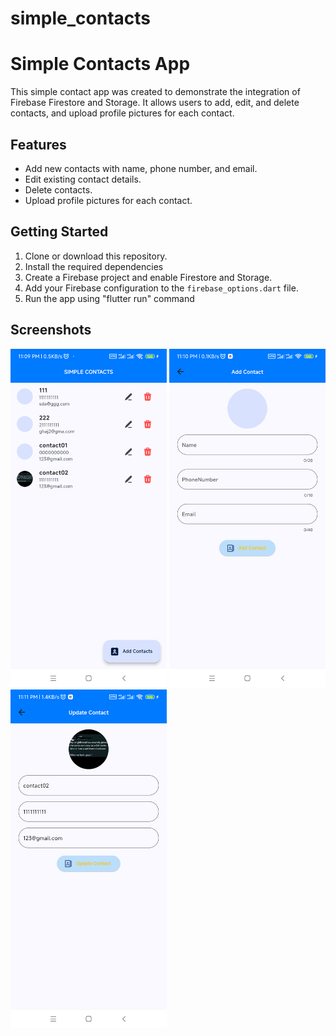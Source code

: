 # simple_contacts
# Simple Contacts App

This simple contact app was created to demonstrate the integration of Firebase Firestore and Storage. It allows users to add, edit, and delete contacts, and upload profile pictures for each contact.

## Features

- Add new contacts with name, phone number, and email.
- Edit existing contact details.
- Delete contacts.
- Upload profile pictures for each contact.

## Getting Started

1. Clone or download this repository.
2. Install the required dependencies 
3. Create a Firebase project and enable Firestore and Storage.
4. Add your Firebase configuration to the `firebase_options.dart` file.
5. Run the app using "flutter run" command

## Screenshots

[//]: # (![Screenshot 1]&#40;img.png&#41;)

[//]: # (![Screenshot 2]&#40;img_1.png&#41;)

[//]: # (![Screenshot 3]&#40;img_2.png&#41;)

<p float="left">
  <img src="/img.png" width="250"  alt=""/>
  <img src="/img_1.png" width="250"  alt=""/> 
  <img src="/img_2.png" width="250"  alt=""/>
</p>

